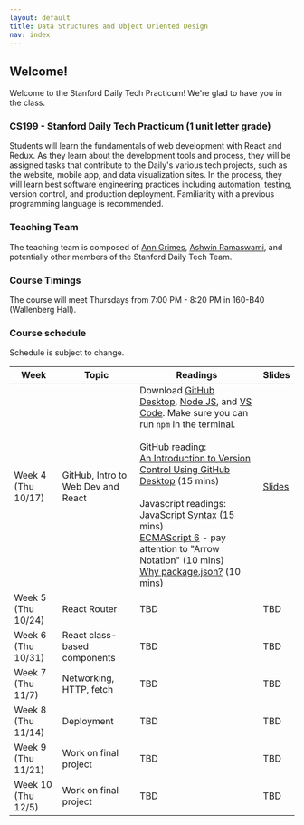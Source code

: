 ```yaml
---
layout: default
title: Data Structures and Object Oriented Design
nav: index
---
```



## Welcome!

Welcome to the Stanford Daily Tech Practicum! We're glad to have you in the class.

### CS199 - Stanford Daily Tech Practicum (1 unit letter grade)

Students will learn the fundamentals of web development with React and Redux. As they learn about the development tools and process, they will be assigned tasks that contribute to the Daily's various tech projects, such as the website, mobile app, and data visualization sites. In the process, they will learn best software engineering practices including automation, testing, version control, and production deployment. Familiarity with a previous programming language is recommended.

### Teaching Team
The teaching team is composed of [Ann Grimes](https://profiles.stanford.edu/intranet/ann-grimes), [Ashwin Ramaswami](https://epicfaace.github.io/), and potentially other members of the Stanford Daily Tech Team.

### Course Timings
The course will meet Thursdays from 7:00 PM - 8:20 PM in 160-B40 (Wallenberg Hall).

### Course schedule

Schedule is subject to change.

| Week    | Topic  | Readings                                                            | Slides |
| ------- | ------ | ------- | --- |
| Week 4 (Thu 10/17) | GitHub, Intro to Web Dev and React | Download [GitHub Desktop](https://desktop.github.com/), [Node JS](https://nodejs.org/en/download/), and [VS Code](https://code.visualstudio.com/download). Make sure you can run `npm` in the terminal.<br><br>GitHub reading:<br>[An Introduction to Version Control Using GitHub Desktop](https://programminghistorian.org/en/lessons/getting-started-with-github-desktop) (15 mins)<Br><Br>Javascript readings:<br>[JavaScript Syntax](https://www.w3schools.com/js/js_syntax.asp) (15 mins)<br>[ECMAScript 6](https://www.w3schools.com/js/js_es6.asp) - pay attention to "Arrow Notation" (10 mins)<br>[Why package.json?](https://medium.com/beginners-guide-to-mobile-web-development/why-package-json-npm-basics-cab3e8cd150) (10 mins) | [Slides](https://docs.google.com/presentation/d/1_w0PK9VO3PHenLg42bVMmGViHtklQkcBTQ3UEcT2mkg/edit) |
| Week 5 (Thu 10/24) | React Router | TBD | TBD |
| Week 6 (Thu 10/31) | React class-based components | TBD | TBD |
| Week 7 (Thu 11/7) | Networking, HTTP, fetch | TBD | TBD |
| Week 8 (Thu 11/14) | Deployment | TBD | TBD |
| Week 9 (Thu 11/21) | Work on final project | TBD | TBD |
| Week 10 (Thu 12/5) | Work on final project | TBD | TBD |

<!--
| Week 2 (Mon 4/8)  | Git and GitHub:<br>Version control, Pull Requests, Our workflow at the Daily | [Git Handbook](https://guides.github.com/introduction/git-handbook) (10 mins)<br>[GitHub Hello World](https://guides.github.com/activities/hello-world/) (10 mins)<br>[git - the simple guide](http://rogerdudler.github.io/git-guide/) (15 mins)<br>Download [GitHub Desktop](https://desktop.github.com/), [Node JS](https://nodejs.org/en/download/), and [VS Code](https://code.visualstudio.com/download). | [Slides](https://docs.google.com/presentation/d/1A1NdHH9PHb4O6qyeiS3oqfPHlspQZEubeVK6TtuRpBE/edit?usp=sharing) |
| Week 2 (Wed 4/10)  | HTML basics, CSS, Modern JavaScript | [JavaScript Syntax](https://www.w3schools.com/js/js_syntax.asp) (30 mins)<br>[ECMAScript 6](https://www.w3schools.com/js/js_es6.asp) - pay attention to "Arrow Notation" (10 mins) | [Slides](https://docs.google.com/presentation/d/1BfTY2fzS7Uwp8bqInsi1tXZtZDJMoiFNoMZWA7Igh98/edit?usp=sharing) |
| Week 3 (Mon 4/15)  | [Homework 1](/homework1) due<br>Installing packages using npm<br>Resolving git merge conflicts    | [Why package.json?](https://medium.com/beginners-guide-to-mobile-web-development/why-package-json-npm-basics-cab3e8cd150) (5 mins)<br>[Resolving a merge conflict using the command line](https://help.github.com/en/articles/resolving-a-merge-conflict-using-the-command-line) and [Resolving a merge conflict on GitHub](https://help.github.com/en/articles/resolving-a-merge-conflict-on-github) (5 mins) | [Slides](https://docs.google.com/presentation/d/1FYLYpnBVN6QMLg8YBQ6m5nB9NoLP5b6AFKHcGggXVCU/edit?usp=sharing) |
| Week 3 (Wed 4/17)  | React components, props, state    | [Components and Props](https://reactjs.org/docs/components-and-props.html) (5 mins)<br>[Conditional Rendering](https://reactjs.org/docs/conditional-rendering.html) (10 mins)<br>[States and Lifecycle](https://reactjs.org/docs/state-and-lifecycle.html) (15 mins) | [Slides](https://docs.google.com/presentation/d/1I-dtyVS6I7fkVFrhEHIwJMrmum9NcJx3YCfaOhszlRk/edit) |
| Week 4 (Mon 4/22)  | React Native, events    | Review Wed's readings                |  [Slides](https://docs.google.com/presentation/d/1Ey6yXW3wCk9qah1uNlBQEXkaB-q1NTwkaQYXWtAHZQ8/edit#slide=id.g58127efae1_2_0)     |
| Week 4 (Wed 4/24)  | React networking    | [HTTP Methods](https://www.w3schools.com/tags/ref_httpmethods.asp) (5 mins)<br>[Using Fetch](https://developer.mozilla.org/en-US/docs/Web/API/Fetch_API/Using_Fetch) (10 mins)<br>[AJAX and APIs](https://reactjs.org/docs/faq-ajax.html)                |  [Slides](https://docs.google.com/presentation/d/1EFLsKJ7qxrgCyuofGMEr_6zGtmQ652IWJ-jU3bdkdEs/edit#slide=id.p)     |
| Week 5 (Mon 4/29) | Networking    | None                  |                                                   [Slides](https://docs.google.com/presentation/d/1nnOqQhNvJ12YDiYRf3a8o2kvxm1cIMmThaxLGF3_h5A/edit#slide=id.g58fc347077_0_11) |
| Week 5 (Wed 5/1) | React Router    | [How Single Page Applications Work](https://blog.pshrmn.com/entry/how-single-page-applications-work/) (15 mins)<br>[React Router quick start](https://reacttraining.com/react-router/web/guides/quick-start) (5 mins)<br>[Talk like a Googler: parts of a url](https://www.mattcutts.com/blog/seo-glossary-url-definitions/) (5 mins)                  |  [Slides](https://docs.google.com/presentation/d/1zYBUhGHsMUPsIcDfM6zswEj7giE1oZdUf-_1x7wtBUY/edit#slide=id.g590f9482dc_0_1) |
| Week 6 (Mon 5/6) | Deploying, JSON Schema   | None                        |      [Slides](https://docs.google.com/presentation/d/1zb7iT-lS82088eL-IU7mHM_68FKw6nYoXUEbUHHijXs/edit#slide=id.g59c8af4ab0_0_50) |
| Week 6 (Mon 5/8) | Deploying, JSON Schema   | [A step-by-step guide to getting started with HTML forms](https://medium.freecodecamp.org/a-step-by-step-guide-to-getting-started-with-html-forms-7f77ae4522b5) (skim - 20 mins)                       |      [Slides](https://docs.google.com/presentation/d/11GTK0GDK3js_wg2RnSZ4PQ59WTqhVnvQX48wiCLNxPY/edit#slide=id.g5165285dd6_0_11) |
| Week 7 (Mon 5/13)  | React forms review and post requests    | None                              |      [Slides](https://docs.google.com/presentation/d/14_Xk4f6RCGhh8U7Z8cKqdOCymqwsS1EepB8R7Ro5lao/edit#slide=id.p)                                 |
| Week 7 (Wed 5/15)  | WordPress    | [Migrating from JavaScript to PHP](https://www.codementor.io/davidbrumbaugh/migrating-from-javascript-to-php-du1088tr4) (15 mins)<br>[Wordpress Theme Development](https://codex.wordpress.org/Theme_Development) (10 mins)                              |                  [Slides](https://docs.google.com/presentation/d/10gDJYkB0fsvnvgo5lalOavGlSKb9hpydGGIlIl3l1GE/edit#slide=id.g578e886a32_0_738)                     |
| Week 8 (Mon 5/20)  | More WordPress    | None                              |                  [Slides](https://docs.google.com/presentation/d/1FF3z6Glw8hSxoMNL8LFsk3QBSoU0utODUjAaWWQ7QPE/edit#slide=id.p)                     |
| Week 8 (Wed 5/22)  | WordPress REST API & DevOps   | [What is a REST API?](https://www.twilio.com/docs/glossary/what-is-a-rest-api) (5 mins)<br>[Creating Custom API Endpoints in the WordPress REST API](https://www.tychesoftwares.com/creating-custom-api-endpoints-in-the-wordpress-rest-api/) (10 mins)<br>[What is Continuous Integration](https://nevercode.io/blog/what-is-continuous-integration-and-how-to-benefit-from-it/) (10 mins)                              |                  [Slides](https://docs.google.com/presentation/d/1eb55YeOnzlY_z0WGNxr9E2_ixDs2LAWz8B8TT8t4zRY/edit#slide=id.p)                     |
| Week 9 (Wed 5/29) | Wordpress + REST APIs + React    | None                          |  [Slides](https://docs.google.com/presentation/d/1oDnkQKN-ivq7SPBR9FkxQRw6325xX7Q69Hp20Y6Tozg/edit#slide=id.g5a79435312_2_13)   |
| Week 10 (Mon 6/3)  | Work session for [final project](/homework8)    | None                           |                                          |
| Week 10 (Mon 6/5)  | Final Presentations, Final Thoughts    | None                           |                                          |
-->
